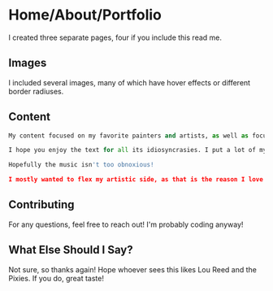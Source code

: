 # Home/About/Portfolio

I created three separate pages, four if you include this read me. 

## Images

I included several images, many of which have hover effects or different border radiuses. 


## Content

```python
My content focused on my favorite painters and artists, as well as focusing on my interests, including music and descriptions.

I hope you enjoy the text for all its idiosyncrasies. I put a lot of my personality into it! 

Hopefully the music isn't too obnoxious!

I mostly wanted to flex my artistic side, as that is the reason I love CSS so much!
```

## Contributing

For any questions, feel free to reach out! I'm probably coding anyway!

## What Else Should I Say?

Not sure, so thanks again! Hope whoever sees this likes Lou Reed and the Pixies. If you do, great taste!